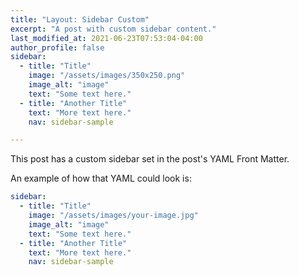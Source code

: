 ```yaml
---
title: "Layout: Sidebar Custom"
excerpt: "A post with custom sidebar content."
last_modified_at: 2021-06-23T07:53:04-04:00
author_profile: false
sidebar:
  - title: "Title"
    image: "/assets/images/350x250.png"
    image_alt: "image"
    text: "Some text here."
  - title: "Another Title"
    text: "More text here."
    nav: sidebar-sample

---
```


This post has a custom sidebar set in the post's YAML Front Matter.

An example of how that YAML could look is:

```yaml
sidebar:
  - title: "Title"
    image: "/assets/images/your-image.jpg"
    image_alt: "image"
    text: "Some text here."
  - title: "Another Title"
    text: "More text here."
    nav: sidebar-sample
```